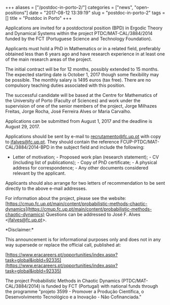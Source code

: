 +++
aliases = ["/postdoc-in-porto-2/"]
categories = ["news", "open-positions"]
date = "2017-08-12 13:39:19"
slug = "postdoc-in-porto-2"
tags = []
title = "Postdoc in Porto"
+++



Applications are invited for a postdoctoral position (BPD) in Ergodic
Theory and Dynamical Systems within the project PTDC/MAT-CAL/3884/2014
funded by the FCT (Portuguese Science and Technology Foundation).

Applicants must hold a PhD in Mathematics or in a related field,
preferably obtained less than 6 years ago and have research experience
in at least one of the main research areas of the project.

The initial contract will be for 12 months, possibly extended to 15
months. The expected starting date is October 1, 2017
though some flexibility may be possible. The monthly salary is 1495
euros (tax free). There are no compulsory teaching duties associated
with this position.

The successful candidate will be based at the Centre for Mathematics of
the University of Porto (Faculty of Sciences) and work under the
supervision of one of the senior members of the project, Jorge Milhazes
Freitas, Jorge Rocha, José Ferreira Alves or Maria Carvalho.

Applications can be submitted from August 1, 2017 and the deadline is
August 29, 2017.

Applications should be sent by e-mail to [recrutamento@fc.up.pt](recrutamento@fc.up.pt) with
copy to [jfalves@fc.up.pt](jfalves@fc.up.pt). They should contain the reference
FCUP-PTDC/MAT-CAL/3884/2014-BPD in the subject field and include the
following:

- Letter of motivation; - Proposed work plan (research statement); - CV
(including list of publications); - Copy of PhD certificate; - A
physical address for correspondence; - Any other documents considered
relevant by the applicant.

Applicants should also arrange for two letters of recommendation to be
sent directly to the above e-mail addresses.

For information about the project, please see the website:
[https://cmup.fc.up.pt/main/content/probabilistic-methods-chaotic-dynamics](https://cmup.fc.up.pt/main/content/probabilistic-methods-chaotic-dynamics)
Questions can be addressed to José F. Alves &lt;[jfalves@fc.up.pt](jfalves@fc.up.pt)&gt;.

\*Disclaimer:\*

This announcement is for informational purposes only and does not in any
way supersede or replace the official call, published at:

[https://www.eracareers.pt/opportunities/index.aspx?task=global&jobId=92335](https://www.eracareers.pt/opportunities/index.aspx?task=global&jobId=92335)

The project Probabilistic Methods in Chaotic Dynamics
(PTDC/MAT-CAL/3884/2014) is funded by FCT (Portugal) with national funds
through the programme "projeto 3599 - Promover a Produção Científica, o
Desenvolvimento Tecnológico e a Inovação - Não Cofinanciada."


